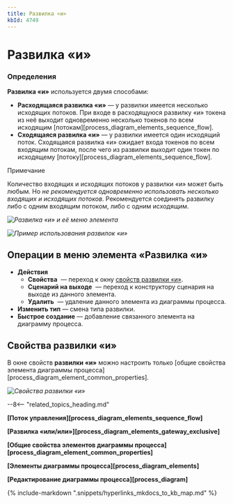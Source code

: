```yaml
---
title: Развилка «и»
kbId: 4749
---
```


# Развилка «и»

### Определения

**Развилка «и»** используется двумя способами:

- **Расходящаяся развилка «и»** — у развилки имеется несколько исходящих потоков. При входе в расходящуюся развилку «и» токена из неё выходит одновременно несколько токенов по всем исходящим [потокам][process_diagram_elements_sequence_flow].
- **Сходящаяся развилка «и»** — у развилки имеется один исходящий поток. Сходящаяся развилка «и» ожидает входа токенов по всем входящим потокам, после чего из развилки выходит один токен по исходящему [потоку][process_diagram_elements_sequence_flow].

Примечание

Количество входящих и исходящих потоков у развилки «и» может быть любым. Но *не рекомендуется одновременно использовать несколько входящих и исходящих потоков*. Рекомендуется соединять развилку либо с одним входящим потоком, либо с одним исходящим.

_![Развилка «и» и её меню элемента](https://kb.comindware.ru/assets/parallel_gateway.png)_

_![Пример использования развилок «и»](https://kb.comindware.ru/assets/parallel_gateway_example.png)_

## Операции в меню элемента «Развилка «и»

- **Действия**
    - **Свойства** *‌* — переход к окну [свойств развилки «и»](#mcetoc_1h2ammo9d1).
    - **Сценарий на выходе** *‌* — переход к конструктору сценария на выходе из данного элемента.
    - **Удалить** *‌* — удаление данного элемента из диаграммы процесса.
- **Изменить тип** — смена типа развилки.
- **Быстрое создание** — добавление связанного элемента на диаграмму процесса.

## Свойства развилки «и»

В окне свойств **развилки «и»** можно настроить только [общие свойства элемента диаграммы процесса][process_diagram_element_common_properties].

_![Свойства развилки «и»](https://kb.comindware.ru/assets/parallel_gateway_general_properties.png)_

--8<-- "related_topics_heading.md"

**[Поток управления][process_diagram_elements_sequence_flow]**

**[Развилка «или/или»][process_diagram_elements_gateway_exclusive]**

**[Общие свойства элементов диаграммы процесса][process_diagram_element_common_properties]**

**[Элементы диаграммы процесса][process_diagram_elements]**

**[Редактирование диаграммы процесса][process_diagram]**

{% include-markdown ".snippets/hyperlinks_mkdocs_to_kb_map.md" %}

